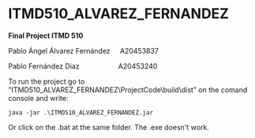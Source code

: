 ﻿# ITMD510_ALVAREZ_FERNANDEZ

<b>Final Project ITMD 510</b> 

Pablo Ángel Álvarez Fernández&nbsp;&nbsp;&nbsp;&nbsp;&nbsp;A20453837


Pablo Fernández Diaz&nbsp;&nbsp;&nbsp;&nbsp;&nbsp;&nbsp;&nbsp;&nbsp;&nbsp;&nbsp;&nbsp;&nbsp;&nbsp;&nbsp;&nbsp;&nbsp;&nbsp;&nbsp;&nbsp;&nbsp;A20453240


To run the project go to "ITMD510_ALVAREZ_FERNANDEZ\ProjectCode\build\dist\" on the comand console and write:


	java -jar .\ITMD510_ALVAREZ_FERNANDEZ.jar

Or click on the .bat at the same folder. The .exe doesn't work.